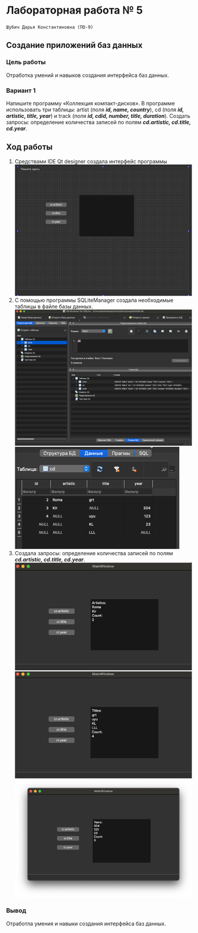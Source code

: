 
# Лабораторная работа № 5 #

`Шубич Дарья Константиновна (ПО-9)`

## Создание приложений баз данных ##

### Цель работы ###

Отработка умений и навыков создания интерфейса баз данных.

### Вариант 1 ###
Напишите программу «Коллекция компакт-дисков». В программе использовать три таблицы: artist (поля ***id, name, country***), cd (поля ***id, artistic, title, year***) и track (поля ***id, cdid, number, title, duration***). Создать запросы: определение количества записей по полям ***cd.artistic, cd.title, cd.year***.


## Ход работы
1. Средствами IDE Qt designer создала интерфейс программы
![image](img/1.png)
2. С помощью программы SQLiteManager создала необходимые таблицы в файле базы данных.
![image](img/2.png)
![image](img/3.png)
3. Создала запросы: определение количества записей по полям ***cd.artistic, cd.title, cd.year***.
![image](img/4.png)
![image](img/5.png)
![image](img/6.png)

### Вывод ###

Отработла умения и навыки создания интерфейса баз данных.
